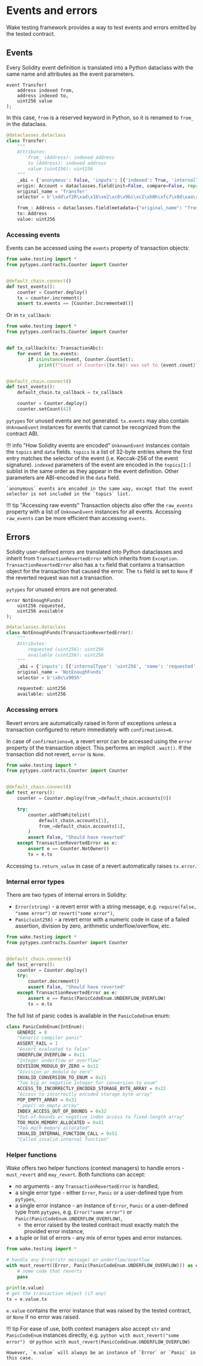 # Events and errors

Wake testing framework provides a way to test events and errors emitted by the tested contract.

## Events

Every Solidity event definition is translated into a Python dataclass with the same name and attributes as the event parameters.

```solidity
event Transfer(
    address indexed from,
    address indexed to,
    uint256 value
);
```

In this case, `from` is a reserved keyword in Python, so it is renamed to `from_` in the dataclass.

```python
@dataclasses.dataclass
class Transfer:
    """
    Attributes:
        from_ (Address): indexed address
        to (Address): indexed address
        value (uint256): uint256
    """
    _abi = {'anonymous': False, 'inputs': [{'indexed': True, 'internalType': 'address', 'name': 'from', 'type': 'address'}, {'indexed': True, 'internalType': 'address', 'name': 'to', 'type': 'address'}, {'indexed': False, 'internalType': 'uint256', 'name': 'value', 'type': 'uint256'}], 'name': 'Transfer', 'type': 'event'}
    origin: Account = dataclasses.field(init=False, compare=False, repr=False)
    original_name = 'Transfer'
    selector = b'\xdd\xf2R\xad\x1b\xe2\xc8\x9bi\xc2\xb0h\xfc7\x8d\xaa\x95+\xa7\xf1c\xc4\xa1\x16(\xf5ZM\xf5#\xb3\xef'

    from_: Address = dataclasses.field(metadata={"original_name": "from"})
    to: Address
    value: uint256
```

### Accessing events

Events can be accessed using the `events` property of transaction objects:

```python
from wake.testing import *
from pytypes.contracts.Counter import Counter


@default_chain.connect()
def test_events():
    counter = Counter.deploy()
    tx = counter.increment()
    assert tx.events == [Counter.Incremented()]
```

Or in `tx_callback`:

```python
from wake.testing import *
from pytypes.contracts.Counter import Counter


def tx_callback(tx: TransactionAbc):
    for event in tx.events:
        if isinstance(event, Counter.CountSet):
            print(f"Count of Counter({tx.to}) was set to {event.count}")


@default_chain.connect()
def test_events():
    default_chain.tx_callback = tx_callback

    counter = Counter.deploy()
    counter.setCount(42)
```

`pytypes` for unused events are not generated.
`tx.events` may also contain `UnknownEvent` instances for events that cannot be recognized from the contract ABI.

!!! info "How Solidity events are encoded"
    `UnknownEvent` instances contain the `topics` and `data` fields.
    `topics` is a list of 32-byte entries where the first entry matches the selector of the event (i.e. Keccak-256 of the event signature).
    `indexed` parameters of the event are encoded in the `topics[1:]` sublist in the same order as they appear in the event definition.
    Other parameters are ABI-encoded in the `data` field.

    `anonymous` events are encoded in the same way, except that the event selector is not included in the `topics` list.

!!! tip "Accessing raw events"
    Transaction objects also offer the `raw_events` property with a list of `UnknownEvent` instances for all events.
    Accessing `raw_events` can be more efficient than accessing `events`.

## Errors

Solidity user-defined errors are translated into Python dataclasses and inherit from `TransactionRevertedError` which inherits from `Exception`.
`TransactionRevertedError` also has a `tx` field that contains a transaction object for the transaction that caused the error.
The `tx` field is set to `None` if the reverted request was not a transaction.

`pytypes` for unused errors are not generated.

```solidity
error NotEnoughFunds(
    uint256 requested,
    uint256 available
);
```

```python
@dataclasses.dataclass
class NotEnoughFunds(TransactionRevertedError):
    """
    Attributes:
        requested (uint256): uint256
        available (uint256): uint256
    """
    _abi = {'inputs': [{'internalType': 'uint256', 'name': 'requested', 'type': 'uint256'}, {'internalType': 'uint256', 'name': 'available', 'type': 'uint256'}], 'name': 'NotEnoughFunds', 'type': 'error'}
    original_name = 'NotEnoughFunds'
    selector = b'\x8c\x90Sh'

    requested: uint256
    available: uint256
```

### Accessing errors

Revert errors are automatically raised in form of exceptions unless a transaction configured to return immediately with `confirmations=0`.

In case of `confirmations=0`, a revert error can be accessed using the `error` property of the transaction object. This performs an implicit `.wait()`.
If the transaction did not revert, `error` is `None`.

```python
from wake.testing import *
from pytypes.contracts.Counter import Counter


@default_chain.connect()
def test_errors():
    counter = Counter.deploy(from_=default_chain.accounts[0])

    try:
        counter.addToWhitelist(
            default_chain.accounts[1],
            from_=default_chain.accounts[1],
        )
        assert False, "Should have reverted"
    except TransactionRevertedError as e:
        assert e == Counter.NotOwner()
        tx = e.tx
```

Accessing `tx.return_value` in case of a revert automatically raises `tx.error`.

### Internal error types

There are two types of internal errors in Solidity:

- `Error(string)` - a revert error with a string message, e.g. `require(false, "some error")` or `revert("some error")`,
- `Panic(uint256)` - a revert error with a numeric code in case of a failed assertion, division by zero, arithmetic underflow/overflow, etc.

```python
from wake.testing import *
from pytypes.contracts.Counter import Counter


@default_chain.connect()
def test_errors():
    counter = Counter.deploy()
    try:
        counter.decrement()
        assert False, "Should have reverted"
    except TransactionRevertedError as e:
        assert e == Panic(PanicCodeEnum.UNDERFLOW_OVERFLOW)
        tx = e.tx
```

The full list of panic codes is available in the `PanicCodeEnum` enum:

```python
class PanicCodeEnum(IntEnum):
    GENERIC = 0
    "Generic compiler panic"
    ASSERT_FAIL = 1
    "Assert evaluated to false"
    UNDERFLOW_OVERFLOW = 0x11
    "Integer underflow or overflow"
    DIVISION_MODULO_BY_ZERO = 0x12
    "Division or modulo by zero"
    INVALID_CONVERSION_TO_ENUM = 0x21
    "Too big or negative integer for conversion to enum"
    ACCESS_TO_INCORRECTLY_ENCODED_STORAGE_BYTE_ARRAY = 0x22
    "Access to incorrectly encoded storage byte array"
    POP_EMPTY_ARRAY = 0x31
    ".pop() on empty array"
    INDEX_ACCESS_OUT_OF_BOUNDS = 0x32
    "Out-of-bounds or negative index access to fixed-length array"
    TOO_MUCH_MEMORY_ALLOCATED = 0x41
    "Too much memory allocated"
    INVALID_INTERNAL_FUNCTION_CALL = 0x51
    "Called invalid internal function"
```

### Helper functions

Wake offers two helper functions (context managers) to handle errors - `must_revert` and `may_revert`. Both functions can accept:

- no arguments - any `TransactionRevertedError` is handled,
- a single error type - either `Error`, `Panic` or a user-defined type from `pytypes`,
- a single error instance - an instance of `Error`, `Panic` or a user-defined type from `pytypes`, e.g. `Error("some error")` or `Panic(PanicCodeEnum.UNDERFLOW_OVERFLOW)`,
    - the error raised by the tested contract must exactly match the provided error instance,
- a tuple or list of errors - any mix of error types and error instances.

```python
from wake.testing import *

# handle any Error(str message) or underflow/overflow
with must_revert((Error, Panic(PanicCodeEnum.UNDERFLOW_OVERFLOW))) as e:
    # some code that reverts
    pass

print(e.value)
# get the transaction object (if any)
tx = e.value.tx
```

`e.value` contains the error instance that was raised by the tested contract, or `None` if no error was raised.

!!! tip
    For ease of use, both context managers also accept `str` and `PanicCodeEnum` instances directly, e.g.
    ```python
    with must_revert("some error")
    ```
    or
    ```python
    with must_revert(PanicCodeEnum.UNDERFLOW_OVERFLOW)
    ```

    However, `e.value` will always be an instance of `Error` or `Panic` in this case.
